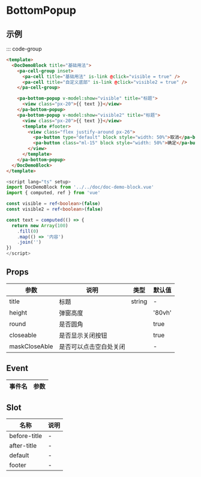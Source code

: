 # BottomPopup

## 示例

<!--codes start-->

::: code-group

```html [template]
<template>
  <DocDemoBlock title="基础用法">
    <pa-cell-group inset>
      <pa-cell title="基础用法" is-link @click="visible = true" />
      <pa-cell title="自定义底部" is-link @click="visible2 = true" />
    </pa-cell-group>

    <pa-bottom-popup v-model:show="visible" title="标题">
      <view class="px-20">{{ text }}</view>
    </pa-bottom-popup>
    <pa-bottom-popup v-model:show="visible2" title="标题">
      <view class="px-20">{{ text }}</view>
      <template #footer>
        <view class="flex justify-around px-26">
          <pa-button type="default" block style="width: 50%">取消</pa-button>
          <pa-button class="ml-15" block style="width: 50%">确定</pa-button>
        </view>
      </template>
    </pa-bottom-popup>
  </DocDemoBlock>
</template>
```
```ts [script]
<script lang="ts" setup>
import DocDemoBlock from '../../doc/doc-demo-block.vue'
import { computed, ref } from 'vue'

const visible = ref<boolean>(false)
const visible2 = ref<boolean>(false)

const text = computed(() => {
  return new Array(100)
    .fill(0)
    .map(() => '内容')
    .join('')
})
</script>
```

<!--codes end-->

## Props

<!--props start-->

| 参数 | 说明 | 类型 | 默认值 |
| --- | ----- | --- | --- |
| title | 标题 | string | - |
| height | 弹窗高度 |  |  '80vh' |
| round | 是否圆角 |  |  true |
| closeable | 是否显示关闭按钮 |  |  true |
| maskCloseAble | 是否可以点击空白处关闭 |  | - |

<!--props end-->

## Event

<!--event start-->

| 事件名 | 参数 |
| --- | --- |


<!--event end-->

## Slot

<!--slot start-->

| 名称 | 说明 |
| --- | --- |
| before-title | - |
| after-title | - |
| default | - |
| footer | - |

<!--slot end-->

